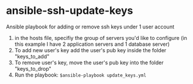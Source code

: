 # ansible-ssh-update-keys
Ansible playbook for adding or remove ssh keys under 1 user account

1. in the hosts file, specifiy the group of servers you'd like to configure (in this example I have 2 application servers and 1 database server)
2. To add new user's key add the user's pub key inside the folder "keys_to_add"
3. To remove user's key, move the user's pub key into the folder "keys_to_drop"
4. Run the playbook: ```$ansible-playbook update_keys.yml```
